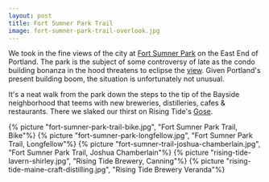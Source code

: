 ```yaml
---
layout: post
title: Fort Sumner Park Trail
image: fort-sumner-park-trail-overlook.jpg
---
```



We took in the fine views of the city at [Fort Sumner Park](https://en.wikipedia.org/wiki/Fort_Sumner_(Maine)) on the East End of Portland. The park is the subject of some controversy of late as the condo building bonanza in the hood threatens to eclipse the [view](http://www.pressherald.com/2016/09/21/historic-preservation-board-asked-to-consider-landmark-status-for-fort-sumner-park/). Given Portland's present building boom, the situation is unfortunately not unusual.

<!--more-->

It's a neat walk from the park down the steps to the tip of the Bayside neighborhood that teems with new breweries, distilleries, cafes & restaurants. There we slaked our thirst on Rising Tide's [Gose](http://www.risingtidebrewing.com/pisces).

{% picture "fort-sumner-park-trail-bike.jpg", "Fort Sumner Park Trail, Bike"%}
{% picture "fort-sumner-park-longfellow.jpg", "Fort Sumner Park Trail, Longfellow"%}
{% picture "fort-sumner-trail-joshua-chamberlain.jpg", "Fort Sumner Park Trail, Joshua Chamberlain"%}
{% picture "rising-tide-lavern-shirley.jpg", "Rising Tide Brewery, Canning"%}
{% picture "rising-tide-maine-craft-distilling.jpg", "Rising Tide Brewery Veranda"%}
